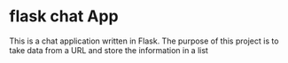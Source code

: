 # flask chat App

This is a chat application written in Flask. The purpose of this project is to take data from a URL and store the information in a list
